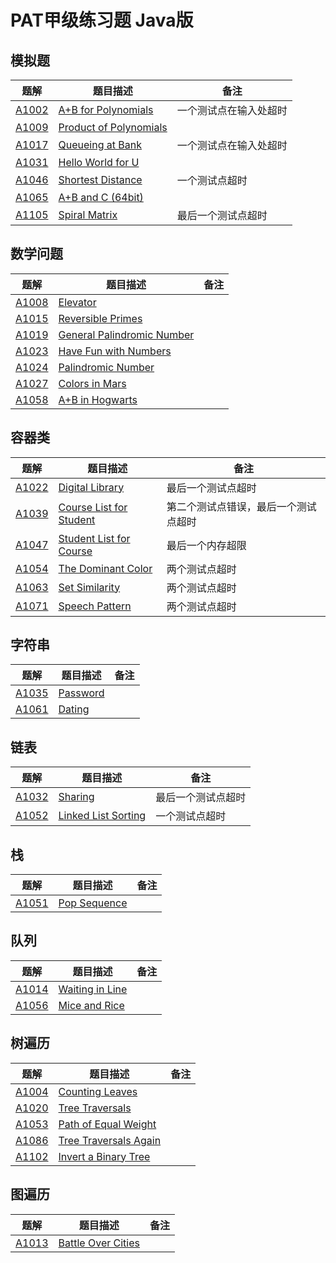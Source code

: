 # PAT甲级练习题 Java版

## 模拟题

|  题解   | 题目描述  | 备注 |
|  ----  | ----  | ---- |
| [A1002](/src/test1002.java)  | [A+B for Polynomials](https://pintia.cn/problem-sets/994805342720868352/problems/994805526272000000) | 一个测试点在输入处超时 |
| [A1009](/src/test1009.java)  | [Product of Polynomials](https://pintia.cn/problem-sets/994805342720868352/problems/994805509540921344) |  |
| [A1017](/src/test1017.java)  | [Queueing at Bank](https://pintia.cn/problem-sets/994805342720868352/problems/994805491530579968) | 一个测试点在输入处超时 |
| [A1031](/src/test1031.java)  | [Hello World for U](https://pintia.cn/problem-sets/994805342720868352/problems/994805462535356416) |  |
| [A1046](/src/test1046.java)  | [Shortest Distance](https://pintia.cn/problem-sets/994805342720868352/problems/994805435700199424) | 一个测试点超时 |
| [A1065](/src/test1065.java)  | [A+B and C (64bit)](https://pintia.cn/problem-sets/994805342720868352/problems/994805406352654336) |  |
| [A1105](/src/test1105.java)  | [Spiral Matrix](https://pintia.cn/problem-sets/994805342720868352/problems/994805363117768704) | 最后一个测试点超时 |

## 数学问题

|  题解   | 题目描述  | 备注 |
|  ----  | ----  | ---- |
| [A1008](/src/test1008.java)  | [Elevator](https://pintia.cn/problem-sets/994805342720868352/problems/994805511923286016) |  |
| [A1015](/src/test1015.java)  | [Reversible Primes](https://pintia.cn/problem-sets/994805342720868352/problems/994805495863296000) |  |
| [A1019](/src/test1019.java)  | [General Palindromic Number](https://pintia.cn/problem-sets/994805342720868352/problems/994805487143337984) |  |
| [A1023](/src/test1023.java)  | [Have Fun with Numbers](https://pintia.cn/problem-sets/994805342720868352/problems/994805478658260992) |  |
| [A1024](/src/test1024.java)  | [Palindromic Number](https://pintia.cn/problem-sets/994805342720868352/problems/994805476473028608) |  |
| [A1027](/src/test1024.java)  | [Colors in Mars](https://pintia.cn/problem-sets/994805342720868352/problems/994805470349344768) |  |
| [A1058](/src/test1058.java)  | [A+B in Hogwarts](https://pintia.cn/problem-sets/994805342720868352/problems/994805416519647232) |  |

## 容器类

|  题解   | 题目描述  | 备注 |
|  ----  | ----  | ---- |
| [A1022](/src/test1022.java)  | [Digital Library](https://pintia.cn/problem-sets/994805342720868352/problems/994805480801550336) | 最后一个测试点超时 |
| [A1039](/src/test1039.java)  | [Course List for Student](https://pintia.cn/problem-sets/994805342720868352/problems/994805447855292416) | 第二个测试点错误，最后一个测试点超时 |
| [A1047](/src/test1047.java)  | [Student List for Course](https://pintia.cn/problem-sets/994805342720868352/problems/994805433955368960) | 最后一个内存超限 |
| [A1054](/src/test1054.java)  | [The Dominant Color](https://pintia.cn/problem-sets/994805342720868352/problems/994805422639136768) | 两个测试点超时 |
| [A1063](/src/test1063.java)  | [Set Similarity](https://pintia.cn/problem-sets/994805342720868352/problems/994805409175420928) | 两个测试点超时 |
| [A1071](/src/test1071.java)  | [Speech Pattern](https://pintia.cn/problem-sets/994805342720868352/problems/994805398257647616) | 两个测试点超时 |

## 字符串

|  题解   | 题目描述  | 备注 |
|  ----  | ----  | ---- |
| [A1035](/src/test1035.java)  | [Password](https://pintia.cn/problem-sets/994805342720868352/problems/994805454989803520) |  |
| [A1061](/src/test1061.java)  | [Dating](https://pintia.cn/problem-sets/994805342720868352/problems/994805411985604608) |  |

## 链表

|  题解   | 题目描述  | 备注 |
|  ----  | ----  | ---- |
| [A1032](/src/test1032.java)  | [Sharing](https://pintia.cn/problem-sets/994805342720868352/problems/994805460652113920) | 最后一个测试点超时 |
| [A1052](/src/test1052.java)  | [Linked List Sorting](https://pintia.cn/problem-sets/994805342720868352/problems/994805425780670464) | 一个测试点超时 |

## 栈

|  题解   | 题目描述  | 备注 |
|  ----  | ----  | ---- |
| [A1051](/src/test1051.java)  | [Pop Sequence](https://pintia.cn/problem-sets/994805342720868352/problems/994805427332562944) |  |

## 队列

|  题解   | 题目描述  | 备注 |
|  ----  | ----  | ---- |
| [A1014](/src/test1014.java)  | [Waiting in Line](https://pintia.cn/problem-sets/994805342720868352/problems/994805498207911936) |  |
| [A1056](/src/test1056.java)  | [Mice and Rice](https://pintia.cn/problem-sets/994805342720868352/problems/994805419468242944) |  |

## 树遍历

|  题解   | 题目描述  | 备注 |
|  ----  | ----  | ---- |
| [A1004](/src/test1004.java)  | [Counting Leaves](https://pintia.cn/problem-sets/994805342720868352/problems/994805521431773184) |  |
| [A1020](/src/test1020.java)  | [Tree Traversals](https://pintia.cn/problem-sets/994805342720868352/problems/994805485033603072) |  |
| [A1053](/src/test1053.java)  | [Path of Equal Weight](https://pintia.cn/problem-sets/994805342720868352/problems/994805424153280512) |  |
| [A1086](/src/test1086.java)  | [Tree Traversals Again](https://pintia.cn/problem-sets/994805342720868352/problems/994805380754817024) |  |
| [A1102](/src/test1102.java)  | [Invert a Binary Tree](https://pintia.cn/problem-sets/994805342720868352/problems/994805365537882112) |  |

## 图遍历

|  题解   | 题目描述  | 备注 |
|  ----  | ----  | ---- |
| [A1013](/src/test1013.java)  | [Battle Over Cities](https://pintia.cn/problem-sets/994805342720868352/problems/994805500414115840) |  |